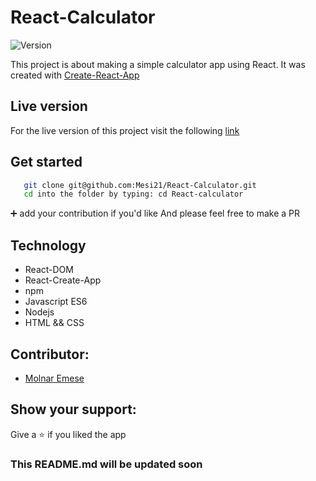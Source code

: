 # React-Calculator

<img alt="Version" src="https://img.shields.io/badge/version-1.0.0-blue.svg?cacheSeconds=2592000" />

This project is about making a simple calculator app using React.
It was created with [Create-React-App](https://github.com/facebook/create-react-app)

## Live version

For the live version of this project visit the following [link](https://dashboard.heroku.com/apps/mesi-react-calculator/) 

## Get started

```bash
   git clone git@github.com:Mesi21/React-Calculator.git
   cd into the folder by typing: cd React-calculator
```

 :heavy_plus_sign: add your contribution if you'd like
 And please feel free to make a PR

## Technology

- React-DOM
- React-Create-App
- npm
- Javascript ES6
- Nodejs
- HTML && CSS

## Contributor:

- [Molnar Emese](https://github.com/Mesi21)

## Show your support:

Give a :star: if you liked the app

### This README.md will be updated soon